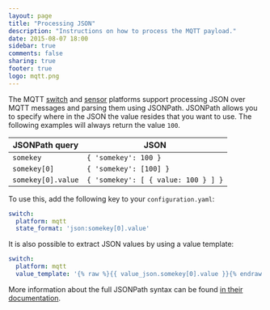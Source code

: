 ```yaml
---
layout: page
title: "Processing JSON"
description: "Instructions on how to process the MQTT payload."
date: 2015-08-07 18:00
sidebar: true
comments: false
sharing: true
footer: true
logo: mqtt.png
---
```


The MQTT [switch](/components/switch.mqtt/) and [sensor](/components/sensor.mqtt/) platforms support processing JSON over MQTT messages and parsing them using JSONPath. JSONPath allows you to specify where in the JSON the value resides that you want to use. The following examples will always return the value `100`.

| JSONPath query | JSON |
| -------------- | ---- |
| `somekey` | `{ 'somekey': 100 }`
| `somekey[0]` | `{ 'somekey': [100] }`
| `somekey[0].value` | `{ 'somekey': [ { value: 100 } ] }`

To use this, add the following key to your `configuration.yaml`:

```yaml
switch:
  platform: mqtt
  state_format: 'json:somekey[0].value'
```
It is also possible to extract JSON values by using a value template:

```yaml
switch:
  platform: mqtt
  value_template: '{% raw %}{{ value_json.somekey[0].value }}{% endraw %}'
```

More information about the full JSONPath syntax can be found [in their documentation](https://github.com/kennknowles/python-jsonpath-rw#jsonpath-syntax).
